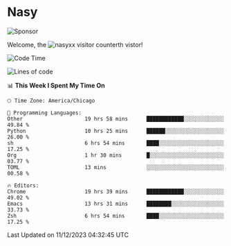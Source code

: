 # Nasy

<!--
<p align="center">
<img height="200" src="https://github-readme-stats.vercel.app/api?username=nasyxx&count_private=true&show_icons=true&theme=dracula&include_all_commits=true"/>
<img height="200" src="https://github-readme-stats.vercel.app/api/top-langs/?username=nasyxx&theme=dracula&hide=html,jupyter+notebook&count_private=true&show_icons=true"/>
</p>

  
----------------
-->

![Sponsor](https://img.shields.io/static/v1.svg?label=Sponsor&message=%E2%9D%A4&logo=GitHub&style=flat&color=pink)
 
Welcome, the ![nasyxx visitor counter](https://count.getloli.com/get/@nasyxx?theme=rule34)th vistor!
 
<!--START_SECTION:waka-->
![Code Time](http://img.shields.io/badge/Code%20Time-4%2C085%20hrs-blue)

![Lines of code](https://img.shields.io/badge/From%20Hello%20World%20I%27ve%20Written-6.3%20million%20lines%20of%20code-blue)

📊 **This Week I Spent My Time On** 

```text
🕑︎ Time Zone: America/Chicago

💬 Programming Languages: 
Other                    19 hrs 58 mins      ████████████░░░░░░░░░░░░░   49.84 % 
Python                   10 hrs 25 mins      ██████░░░░░░░░░░░░░░░░░░░   26.00 % 
sh                       6 hrs 54 mins       ████░░░░░░░░░░░░░░░░░░░░░   17.25 % 
Org                      1 hr 30 mins        █░░░░░░░░░░░░░░░░░░░░░░░░   03.77 % 
TOML                     13 mins             ░░░░░░░░░░░░░░░░░░░░░░░░░   00.58 % 

🔥 Editors: 
Chrome                   19 hrs 39 mins      ████████████░░░░░░░░░░░░░   49.02 % 
Emacs                    13 hrs 31 mins      ████████░░░░░░░░░░░░░░░░░   33.73 % 
Zsh                      6 hrs 54 mins       ████░░░░░░░░░░░░░░░░░░░░░   17.25 % 
```


 Last Updated on 11/12/2023 04:32:45 UTC
<!--END_SECTION:waka-->

<!-- ![visitors](https://visitor-badge.laobi.icu/badge?page_id=nasyxx.nasyxx) -->

